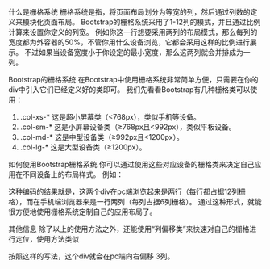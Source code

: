 什么是栅格系统
栅格系统是指，将页面布局划分为等宽的列，然后通过列数的定义来模块化页面布局。
Bootstrap的栅格系统采用了1-12列的模式，并且通过比例计算来设置你定义的列宽。
例如你这一行想要采用两列的布局模式，那么每列的宽度都为外容器的50%，不管你用什么设备浏览，它都会采用这样的比例进行展示。
不过如果当设备宽度小于你设定的最小宽度，那么这两列就会并排成为一列。

 

Bootstrap的栅格系统
在Bootstrap中使用栅格系统非常简单方便，只需要在你的div中引入它们已经定义好的类即可。
我们先看看Bootstrap有几种栅格类可以使用：
1. .col-xs-* 这是超小屏幕类（<768px），类似手机等设备。
2. .col-sm-* 这是小屏幕设备类（≥768px且<992px），类似平板设备。
3. .col-md-* 这是中型设备类（≥992px且<1200px）。
4. .col-lg-* 这是大型设备类（≥1200px）。

 

如何使用Bootstrap栅格系统
你可以通过使用这些对应设备的栅格类来决定自己应用在不同设备上的布局样式。
例如：
<div class="col-xs-6 col-md-12"></div><div class="col-xs-6 col-md-12"></div>
这种编码的结果就是，这两个div在pc端浏览起来是两行（每行都占据12列栅格），而在手机端浏览器来是一行两列（每列占据6列栅格）。
通过这种形式，就能很方便地使用栅格系统定制自己的应用布局了。


其他信息
除了以上的使用方法之外，还能使用“列偏移类”来快速对自己的栅格进行定位，使用方法类似
<div class=".col-md-8 .col-md-offset-3"></div>
按照这样的写法，这个div就会在pc端向右偏移 3列。
